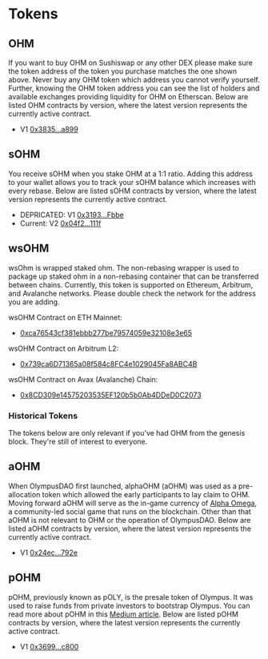 # Tokens

## OHM

If you want to buy OHM on Sushiswap or any other DEX please make sure the token address of the token you purchase matches the one shown above. Never buy any OHM token which address you cannot verify yourself. Further, knowing the OHM token address you can see the list of holders and available exchanges providing liquidity for OHM on Etherscan. Below are listed OHM contracts by version, where the latest version represents the currently active contract.

* V1 [0x3835...a899](https://etherscan.io/address/0x383518188c0c6d7730d91b2c03a03c837814a899)

## sOHM

You receive sOHM when you stake OHM at a 1:1 ratio. Adding this address to your wallet allows you to track your sOHM balance which increases with every rebase. Below are listed sOHM contracts by version, where the latest version represents the currently active contract.

* DEPRICATED: V1 [0x3193...Fbbe](https://etherscan.io/address/0x31932E6e45012476ba3A3A4953cbA62AeE77Fbbe)
* Current: V2 [0x04f2...111f](https://etherscan.io/address/0x04f2694c8fcee23e8fd0dfea1d4f5bb8c352111f)

## wsOHM

wsOhm is wrapped staked ohm.  The non-rebasing wrapper is used to package up staked ohm in a non-rebasing container that can be transferred between chains.  Currently, this token is supported on Ethereum, Arbitrum, and Avalanche networks.  Please double check the network for the address you are adding.

wsOHM Contract on ETH Mainnet:
* [0xca76543cf381ebbb277be79574059e32108e3e65](https://etherscan.io/address/0xca76543cf381ebbb277be79574059e32108e3e65)

wsOHM Contract on Arbitrum L2:
* [0x739ca6D71365a08f584c8FC4e1029045Fa8ABC4B](https://arbiscan.io/token/0x739ca6d71365a08f584c8fc4e1029045fa8abc4b)

wsOHM Contract on Avax (Avalanche) Chain:
* [0x8CD309e14575203535EF120b5b0Ab4DDeD0C2073](https://cchain.explorer.avax.network/token/0x8CD309e14575203535EF120b5b0Ab4DDeD0C2073/token-transfers)

### Historical Tokens

The tokens below are only relevant if you've had OHM from the genesis block.  They're still of interest to everyone.

## aOHM

When OlympusDAO first launched, alphaOHM \(aOHM\) was used as a pre-allocation token which allowed the early participants to lay claim to OHM. Moving forward aOHM will serve as the in-game currency of [Alpha Omega](https://medium.com/@alpha_omega/alpha-omega-a-tale-of-two-cities-80a94966376b), a community-led social game that runs on the blockchain. Other than that aOHM is not relevant to OHM or the operation of OlympusDAO. Below are listed aOHM contracts by version, where the latest version represents the currently active contract.

* V1 [0x24ec...792e](https://etherscan.io/address/0x24ecfd535675f36ba1ab9c5d39b50dc097b0792e)

## pOHM

pOHM, previously known as pOLY, is the presale token of Olympus. It was used to raise funds from private investors to bootstrap Olympus. You can read more about pOHM in this [Medium article](https://olympusdao.medium.com/what-is-poh-16b2c38a6cd6). Below are listed pOHM contracts by version, where the latest version represents the currently active contract.

* V1 [0x3699...c800](https://etherscan.io/token/0x36994486c6e97c170065899d8659a28d7371c800)
